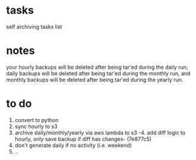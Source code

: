 # tasks
self archiving tasks list

# notes
your hourly backups will be deleted after being tar'ed during the daily run; daily backups will be deleted after being tar'ed during the monthly run, and monthly backups will be deleted after being tar'ed during the yearly run.

# to do
1. convert to python
2. sync hourly to s3
3. archive daily/monthly/yearly via aws lambda to s3
-4. add diff logic to hourly, only save backup if diff has changes- (7e877c5)
5. don't generate daily if no activity (i.e. weekend)
6. ..
